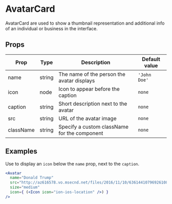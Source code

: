 # AvatarCard

AvatarCard are used to show a thumbnail representation and additional info of an individual or
business in the interface.

## Props

| Prop | Type | Description | Default value |
| ---- | ---- | ----------- | ------------- |
| name | string | The name of the person the avatar displays | `'John Doe'` |
| icon | node | Icon to appear before the caption | `none` |
| caption | string | Short description next to the avatar | `none` |
| src | string | URL of the avatar image | `none` |
| className | string | Specify a custom className for the component | `none` |

## Examples

Use to display an `icon` below the `name` prop, next to the `caption`.

```jsx
<Avatar
  name="Donald Trump"
  src="http://az616578.vo.msecnd.net/files/2016/11/10/6361441079692610831635571641_nast.jpg"
  size="medium"
  icon={ (<Icon icon="ion-ios-location" />) }
/>
```
